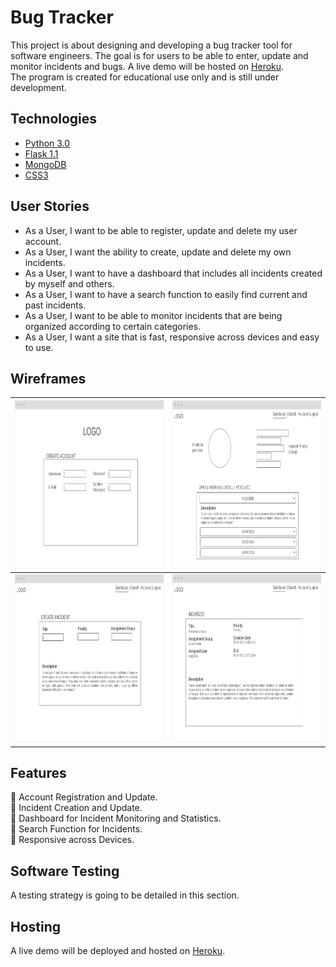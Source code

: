 # Bug Tracker
This project is about designing and developing a bug tracker tool for software engineers. The goal is for users to be able to enter, update and monitor incidents and bugs. A live demo will be hosted on [Heroku](https://www.heroku.com/).  
The program is created for educational use only and is still under development.

## Technologies
- [Python 3.0](https://www.python.org/)
- [Flask 1.1](https://flask.palletsprojects.com/en/1.1.x/)
- [MongoDB](https://www.mongodb.com/3)
- [CSS3](https://developer.mozilla.org/en-US/docs/Archive/CSS3)

## User Stories
- As a User, I want to be able to register, update and delete my user account.
- As a User, I want the ability to create, update and delete my own incidents.
- As a User, I want to have a dashboard that includes all incidents created by myself and others.
- As a User, I want to have a search function to easily find current and past incidents.
- As a User, I want to be able to monitor incidents that are being organized according to certain categories.
- As a User, I want a site that is fast, responsive across devices and easy to use.

## Wireframes
|<img src="wireframes/Wireframe_Account-Creation.png" width="439" height="269">|<img src="wireframes/Wireframe_Dashboard.png" width="439" height="269">|
------------ | -------------
|<img src="wireframes/Wireframe_Incident-Creation.png" width="439" height="269">|<img src="wireframes/Wireframe_Incident-Overview.png" width="439" height="269">

## Features
:hatching_chick: Account Registration and Update.  
:hatching_chick: Incident Creation and Update.  
:egg: Dashboard for Incident Monitoring and Statistics.  
:egg: Search Function for Incidents.  
:egg: Responsive across Devices.  

## Software Testing
A testing strategy is going to be detailed in this section.

## Hosting
A live demo will be deployed and hosted on [Heroku](https://www.heroku.com/).

